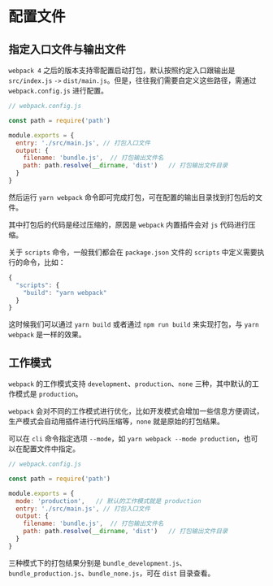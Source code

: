 # 配置文件

## 指定入口文件与输出文件

`webpack 4` 之后的版本支持零配置启动打包，默认按照约定入口跟输出是 `src/index.js` `->` `dist/main.js`。但是，往往我们需要自定义这些路径，需通过 `webpack.config.js` 进行配置。

```javascript
// webpack.config.js

const path = require('path')

module.exports = {
  entry: './src/main.js', // 打包入口文件
  output: {
    filename: 'bundle.js',  // 打包输出文件名
    path: path.resolve(__dirname, 'dist')   // 打包输出文件目录
  }
}
```

然后运行 `yarn webpack` 命令即可完成打包，可在配置的输出目录找到打包后的文件。

其中打包后的代码是经过压缩的，原因是 `webpack` 内置插件会对 `js` 代码进行压缩。

关于 `scripts` 命令，一般我们都会在 `package.json` 文件的 `scripts` 中定义需要执行的命令，比如：

```javascript
{
  "scripts": {
    "build": "yarn webpack"
  }
}
```

这时候我们可以通过 `yarn build` 或者通过 `npm run build` 来实现打包，与 `yarn webpack` 是一样的效果。

## 工作模式

`webpack` 的工作模式支持 `development`、`production`、`none` 三种，其中默认的工作模式是 `production`。

`webpack` 会对不同的工作模式进行优化，比如开发模式会增加一些信息方便调试，生产模式会自动用插件进行代码压缩等，`none` 就是原始的打包结果。

可以在 `cli` 命令指定选项 `--mode`，如 `yarn webpack --mode production`，也可以在配置文件中指定。

```javascript
// webpack.config.js

const path = require('path')

module.exports = {
  mode: 'production',   // 默认的工作模式就是 production
  entry: './src/main.js', // 打包入口文件
  output: {
    filename: 'bundle.js',  // 打包输出文件名
    path: path.resolve(__dirname, 'dist')   // 打包输出文件目录
  }
}
```

三种模式下的打包结果分别是 `bundle_development.js`、`bundle_production.js`、`bundle_none.js`，可在 `dist` 目录查看。